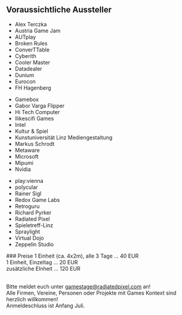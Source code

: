 ## Voraussichtliche Aussteller

<div class="grid">
    <div class="grid__item lap--one-third">
      <ul>
        <li>Alex Terczka</li>
        <li>Austria Game Jam</li>
        <li>AUTplay</li>
        <li>Broken Rules</li>
        <li>ConverTTable</li>
        <li>Cyberith</li>
        <li>Cooler Master</li>
        <li>Datadealer</li>
        <li>Dunium</li>
        <li>Eurocon</li>
        <li>FH Hagenberg</li>
      </ul>
    </div><!--
 --><div class="grid__item lap--one-third">
     <ul>
       <li>Gamebox</li>
       <li>Gabor Varga Flipper</li>
       <li>Hi Tech Computer</li>
       <li>Ilikescifi Games</li>
       <li>Intel</li>
       <li>Kultur & Spiel</li>
       <li>Kunstuniversität Linz Mediengestaltung</li>
       <li>Markus Schrodt</li>
       <li>Metaware</li>
       <li>Microsoft</li>
       <li>Mipumi</li>
       <li>Nvidia</li>
     </ul>
   </div><!--
 --><div class="grid__item lap--one-third">
     <ul>
       <li>play:vienna</li>
       <li>polycular</li>
       <li>Rainer Sigl</li>
       <li>Redox Game Labs</li>
       <li>Retroguru</li>
       <li>Richard Pyrker</li>
       <li>Radiated Pixel</li>
       <li>Spieletreff-Linz</li>
       <li>Spraylight</li>
       <li>Virtual Dojo</li>
       <li>Zeppelin Studio</li>
     </ul>
   </div>
</div>
### Preise
1 Einheit (ca. 4x2m), alle 3 Tage	… 40 EUR<br/>
1 Einheit, Einzeltag	… 20 EUR<br/>
zusätzliche EInheit	    … 120 EUR<br/>
<br/>

Bitte meldet euch unter [gamestage@radiatedpixel.com](mailto:gamestage@radiatedpixel.com) an!<br/>
Alle Firmen, Vereine, Personen oder Projekte mit Games Kontext sind herzlich willkommen!
<br/>
Anmeldeschluss ist Anfang Juli.







